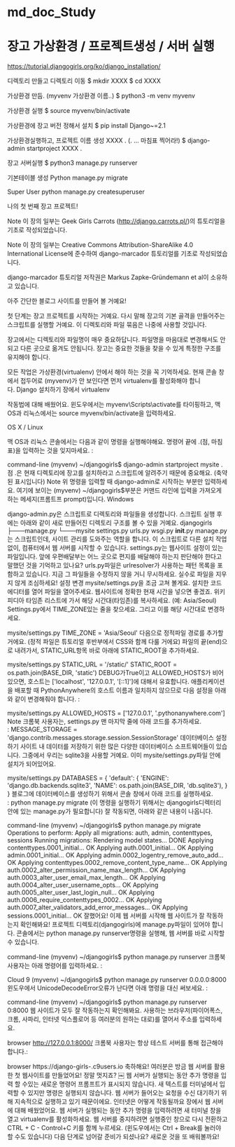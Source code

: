 # md_doc_Study

# 장고 가상환경 / 프로젝트생성 / 서버 실행

https://tutorial.djangogirls.org/ko/django_installation/



디렉토리 만들고 디렉토리 이동
$ mkdir XXXX
$ cd XXXX


가상환경 만듬. (myvenv 가상환경 이름..)
$ python3 -m venv myvenv


가상환경  실행
$ source myvenv/bin/activate


가상환경에 장고 버전 정해서 설치
$ pip install Django~=2.1

가상환경실행하고, 프로젝트 이름 생성 XXXX  .  (. … 마침표 찍어라!)
$ django-admin startproject XXXX .


장고 서버실행
$ python3 manage.py runserver

기본테이블 생성
Python manage.py migrate

Super User 
python manage.py createsuperuser



나의 첫 번째 장고 프로젝트!

Note 이 장의 일부는 Geek Girls Carrots (http://django.carrots.pl/)의 튜토리얼을 기초로 작성되었습니다.

Note 이 장의 일부는 Creative Commons Attribution-ShareAlike 4.0 International License에 준수하여 django-marcador 튜토리얼를 기초로 작성되었습니다. 

django-marcador 튜토리얼 저작권은 Markus Zapke-Gründemann et al이 소유하고 있습니다.

아주 간단한 블로그 사이트를 만들어 볼 거예요!

첫 단계는 장고 프로젝트를 시작하는 거예요. 다시 말해 장고의 기본 골격을 만들어주는 스크립트를 실행할 거예요. 이 디렉토리와 파일 묶음은 나중에 사용할 것입니다.

장고에서는 디렉토리와 파일명이 매우 중요하답니다. 파일명을 마음대로 변경해서도 안되고 다른 곳으로 옮겨도 안됩니다. 장고는 중요한 것들을 찾을 수 있게 특정한 구조를 유지해야 합니다.

모든 작업은 가상환경(virtualenv) 안에서 해야 하는 것을 꼭 기억하세요. 현재 콘솔 창에서 접두어로 (myvenv)가 안 보인다면 먼저 virtualenv를 활성화해야 합니다. Django 설치하기 장에서 virtualenv 

작동법에 대해 배웠어요. 윈도우에서는 myvenv\Scripts\activate를 타이핑하고, 맥 OS과 리눅스에서는 source myvenv/bin/activate을 입력하세요.

OS X / Linux

맥 OS과 리눅스 콘솔에서는 다음과 같이 명령을 실행해야해요. 명령어 끝에 .(점, 마침표)을 입력하는 것을 잊지마세요. :

command-line
(myvenv) ~/djangogirls$ django-admin startproject mysite .
점 .은 현재 디렉토리에 장고를 설치하라고 스크립트에 알려주기 때문에 중요해요. (축약된 표시입니다)
Note 위 명령을 입력할 때 django-admin로 시작하는 부분만 입력하세요. 여기에 보이는 (myvenv) ~/djangogirls$부분은 커맨드 라인에 입력을 가져오게 하는 메세지(프롬트프 prompt)입니다.
Windows

django-admin.py은 스크립트로 디렉토리와 파일들을 생성합니다. 스크립트 실행 후에는 아래와 같이 새로 만들어진 디렉토리 구조를 볼 수 있을 거예요.
djangogirls
├───manage.py
└───mysite
        settings.py
        urls.py
        wsgi.py
        __init__.py
manage.py는 스크립트인데, 사이트 관리를 도와주는 역할을 합니다. 이 스크립트로 다른 설치 작업 없이, 컴퓨터에서 웹 서버를 시작할 수 있습니다.
settings.py는 웹사이트 설정이 있는 파일입니다.
앞에 우편배달부는 어느 곳으로 편지를 배달해야 하는지 판단해야 한다고 말했던 것을 기억하고 있나요? urls.py파일은 urlresolver가 사용하는 패턴 목록을 포함하고 있습니다.
지금 그 파일들을 수정하지 않을 거니 무시하세요. 실수로 파일을 지우지 않게 조심하세요!
설정 변경
mysite/settings.py을 조금 고쳐 볼게요. 설치한 코드 에디터를 열어 파일을 열어주세요.
웹사이트에 정확한 현재 시간을 넣으면 좋겠죠. 위키피디아 타임존 리스트에 가서 해당 시간대(타임존)를 복사하세요. (예: Asia/Seoul)
Settings.py에서 TIME_ZONE있는 줄을 찾으세요. 그리고 이를 해당 시간대로 변경하세요.

mysite/settings.py
    TIME_ZONE = 'Asia/Seoul'
다음으로 정적파일 경로를 추가할 거에요. (정적 파일은 튜토리얼 후반부에서 CSS와 함께 다룰 거에요) 파일의 끝(end)으로 내려가서, STATIC_URL항목 바로 아래에 STATIC_ROOT을 추가하세요.

mysite/settings.py
STATIC_URL = '/static/'
STATIC_ROOT = os.path.join(BASE_DIR, 'static')
DEBUG가True이고 ALLOWED_HOSTS가 비어 있으면, 호스트는 ['localhost', '127.0.0.1', '[::1]']에 대해서 유효합니다. 애플리케이션을 배포할 때 PythonAnywhere의 호스트 이름과 일치하지 않으므로 다음 설정을 아래와 같이 변경해줘야 합니다. :

mysite/settings.py
ALLOWED_HOSTS = ['127.0.0.1', '.pythonanywhere.com']
Note 크롬북 사용자는, settings.py 맨 마지막 줄에 아래 코드를 추가하세요. : MESSAGE_STORAGE = 'django.contrib.messages.storage.session.SessionStorage'
데이터베이스 설정하기
사이트 내 데이터를 저장하기 위한 많은 다양한 데이터베이스 소프트웨어들이 있습니다. 그중에서 우리는 sqlite3을 사용할 거예요.
이미 mysite/settings.py파일 안에 설치가 되어있어요.

mysite/settings.py
DATABASES = {
    'default': {
        'ENGINE': 'django.db.backends.sqlite3',
        'NAME': os.path.join(BASE_DIR, 'db.sqlite3'),
    }
}
블로그에 데이터베이스를 생성하기 위해서 콘솔 창에서 아래 코드를 실행하세요. : python manage.py migrate (이 명령을 실행하기 위해서는 djangogirls디렉터리 안에 있는 manage.py가 필요합니다)
잘 작동되면, 아래와 같은 내용이 나옵니다.

command-line
(myvenv) ~/djangogirls$ python manage.py migrate
Operations to perform:
  Apply all migrations: auth, admin, contenttypes, sessions
Running migrations:
  Rendering model states... DONE
  Applying contenttypes.0001_initial... OK
  Applying auth.0001_initial... OK
  Applying admin.0001_initial... OK
  Applying admin.0002_logentry_remove_auto_add... OK
  Applying contenttypes.0002_remove_content_type_name... OK
  Applying auth.0002_alter_permission_name_max_length... OK
  Applying auth.0003_alter_user_email_max_length... OK
  Applying auth.0004_alter_user_username_opts... OK
  Applying auth.0005_alter_user_last_login_null... OK
  Applying auth.0006_require_contenttypes_0002... OK
  Applying auth.0007_alter_validators_add_error_messages... OK
  Applying sessions.0001_initial... OK
잘했어요! 이제 웹 서버를 시작해 웹 사이트가 잘 작동하는지 확인해봐요!
프로젝트 디렉토리(djangogirls)에 manage.py파일이 있어야 합니다. 콘솔에서는 python manage.py runserver명령을 실행해, 웹 서버를 바로 시작할 수 있습니다.

command-line
(myvenv) ~/djangogirls$ python manage.py runserver
크롬북 사용자는 아래 명령어를 입력하세요. :

Cloud 9
(myvenv) ~/djangogirls$ python manage.py runserver 0.0.0.0:8000
윈도우에서 UnicodeDecodeError오류가 난다면 아래 명령을 대신 써보세요. :

command-line
(myvenv) ~/djangogirls$ python manage.py runserver 0:8000
웹 사이트가 모두 잘 작동하는지 확인해봐요. 사용하는 브라우저(파이어폭스, 크롬, 사파리, 인터넷 익스플로어 등 여러분의 원하는 대로)를 열어서 주소를 입력하세요.

browser
http://127.0.0.1:8000/
크롬북 사용자는 항상 테스트 서버를 통해 접근해야 합니다.:

browser
https://django-girls-<your cloud9 username>.c9users.io
축하해요! 여러분은 방금 웹 서버를 활용한 첫 웹사이트를 만들었어요! 정말 멋지죠?
￼
웹 서버가 실행되는 동안 추가 명령을 입력 할 수있는 새로운 명령어 프롬프트가 표시되지 않습니다. 새 텍스트를 터미널에서 입력할 수 있지만 명령은 실행되지 않습니다. 웹 서버가 들어오는 요청을 수신 대기하기 위해 지속적으로 실행하고 있기 때문이에요.
인터넷은 어떻게 작동될까요 장에서 웹 서버에 대해 배웠었어요.
웹 서버가 실행되는 동안 추가 명령을 입력하려면 새 터미널 창을 열고 virtualenv를 활성화하세요. 웹 서버를 중지하려면 실행중인 창으로 다시 전환하고 CTRL + C - Control+C 키를 함께 누르세요. (윈도우에서는 Ctrl + Break를 눌러야 할 수도 있습니다)
다음 단계로 넘어갈 준비가 되셨나요? 새로운 것을 또 배워볼까요!



